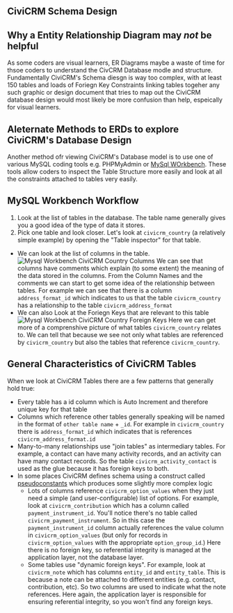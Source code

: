 ## CiviCRM Schema Design

## Why a Entity Relationship Diagram may *not* be helpful

As some coders are visual learners, ER Diagrams maybe a waste of time for thsoe coders to understand the CivCRM Database modle and structure. Fundamentally CiviCRM's Schema diesgn is way too complex, with at least 150 tables and loads of Foriegn Key Constraints linking tables togeher any such graphic or design document that tries to map out the CiviCRM database design would most likely be more confusion than help, espeically for visual learners.

## Aleternate Methods to ERDs to explore CiviCRM's Database Design

Another method ofr viewing CiviCRM's Database model is to use one of various MySQL coding tools e.g. PHPMyAdmin or [MySql WOrkbench](https://www.mysql.com/products/workbench/). These tools allow coders to inspect the Table Structure more easily and look at all the constraints attached to tables very easily. 

## MySQL Workbench Workflow

1. Look at the list of tables in the database. The table name generally gives you a good idea of the type of data it stores.
2. Pick one table and look closer. Let's look at `civicrm_country` (a relatively simple example) by opening the "Table inspector" for that table.
  - We can look at the list of columns in the table.
  ![Mysql Workbench CiviCRM Country Columns](/img/mysql_workbench_civicrm_country_tables.png)
  We can see that columns have comments which explain (to some extent) the meaning of the data stored in the columns. From the Column Names and the comments we can start to get some idea of the relationship between tables. For example we can see that there is a column `address_format_id` which indicates to us that the table `civicrm_country` has a relationship to the table `civicrm_address_format`
  - We can also Look at the Foriegn Keys that are relevant to this table
  ![Mysql Workbench CiviCRM Country Foreign Keys](/img/mysql_workbench_civicrm_country_foreign_keys.png)
  Here we can get more of a comprenshive picture of what tables `civicrm_country` relates to. We can tell that because we see not only what tables are referenced by `civicrm_country` but also the tables that reference `civicrm_country`. 

## General Characteristics of CiviCRM Tables

When we look at CiviCRM Tables there are a few patterns that generally hold true:
- Every table has a id column which is Auto Increment and therefore unique key for that table
- Columns which reference other tables generally speaking will be named in the format of `other table name` + `_id`. For example in `civicrm_country` there is `address_format_id` which indicates that is references `civicrm_address_format.id`
- Many-to-many relationships use "join tables" as intermediary tables. For example, a contact can have many activity records, and an activity can have many contact records. So the table `civicrm_activity_contact` is used as the glue because it has foreign keys to both.
- In some places CiviCRM defines schema using a construct called [pseudoconstants](framework/database/schema-definition/#table-field-pseudoconstant) which produces some slightly more complex logic
  - Lots of columns reference `civicrm_option_values` when they just need a simple (and user-configurable) list of options. For example, look at `civicrm_contribution` which has a column called `payment_instrument_id`. You'll notice there's no table called `civicrm_payment_instrument`. So in this case the `payment_instrument_id` column actually references the value column in `civicrm_option_values` (but only for records in `civicrm_option_values` with the appropriate `option_group_id`.) Here there is no foreign key, so referential integrity is managed at the application layer, not the database layer.
  - Some tables use "dynamic foreign keys". For example, look at `civicrm_note` which has columns `entity_id` and `entity_table`. This is because a note can be attached to different entities (e.g. contact, contribution, etc). So two columns are used to indicate what the note references. Here again, the application layer is responsible for ensuring referential integrity, so you won't find any foreign keys.
